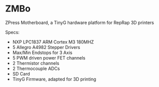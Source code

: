 ZMBo
====

ZPress Motherboard, a TinyG hardware platform for RepRap 3D printers

Specs:
- NXP LPC1837 ARM Cortex M3 180MHZ
- 5 Allegro A4982 Stepper Drivers
- Max/Min Endstops for 3 Axis
- 5 PWM driven power FET channels
- 2 Thermistor channels
- 2 Thermocouple ADCs
- SD Card
- TinyG Firmware, adapted for 3D printing

